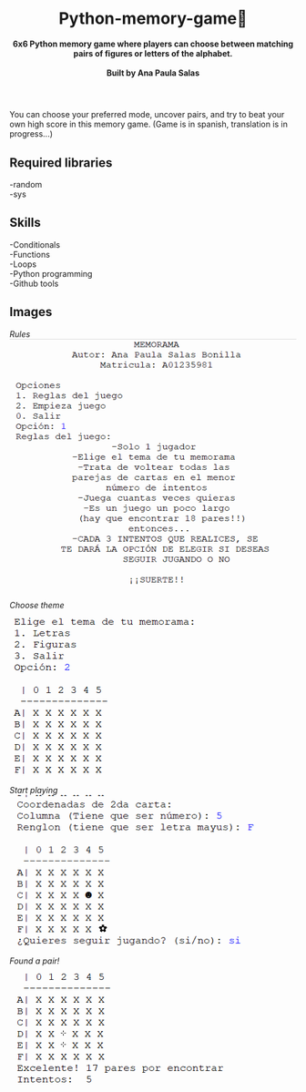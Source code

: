 <!-- markdownlint-disable MD041 MD002 -->
<div align="center">
  <h1>Python-memory-game🧩</h1>
  <strong>6x6 Python memory game where players can choose between matching pairs of figures or letters of the alphabet.</strong><br>
  <br>
  <strong>Built by Ana Paula Salas</strong>
</div>
<br>
<h1>  </h1>


 You can choose your preferred mode, uncover pairs, and try to beat your own high score in this memory game.
(Game is in spanish, translation is in progress...)
<br>
  
## Required libraries

-random
<br>
-sys

## Skills

-Conditionals
<br>
-Functions
<br>
-Loops
<br>
-Python programming
<br>
-Github tools
<br>

## Images
<em> Rules </em> <br>
![choose image](./images/gamerules.png)

<em> Choose theme </em> <br>
![choose image](./images/choosetheme.png)

<em> Start playing </em> <br>
![choose image](./images/play.png)

<em> Found  a pair! </em> <br>
![choose image](./images/foundpair.png)





